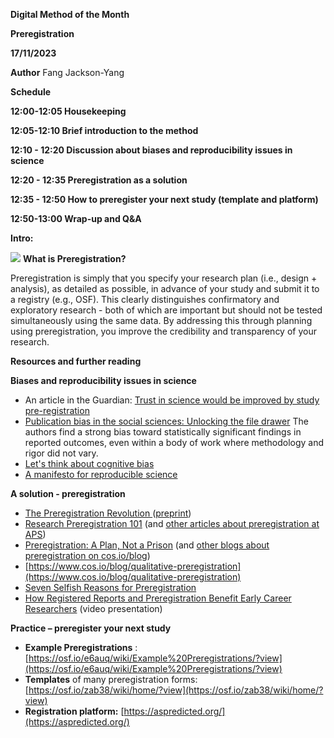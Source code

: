 **Digital Method of the Month**

**Preregistration**

**17/11/2023**

**Author**
Fang Jackson-Yang

**Schedule**

**12:00-12:05 Housekeeping**

**12:05-12:10 Brief introduction to the method**

**12:10 - 12:20 Discussion about biases and reproducibility issues in science**

**12:20 - 12:35 Preregistration as a solution**

**12:35 - 12:50 How to preregister your next study (template and platform)**

**12:50-13:00 Wrap-up and Q&A**

**Intro:**

![](RackMultipart20220412-4-seeedw_html_f4735a729b0a14ef.png) **What is Preregistration?**

Preregistration is simply that you specify your research plan (i.e., design + analysis), as detailed as possible, in advance of your study and submit it to a registry (e.g., OSF). This clearly distinguishes confirmatory and exploratory research - both of which are important but should not be tested simultaneously using the same data. By addressing this through planning using preregistration, you improve the credibility and transparency of your research.

**Resources and further reading**

**Biases and reproducibility issues in science**

- An article in the Guardian: [Trust in science would be improved by study pre-registration](https://www.theguardian.com/science/blog/2013/jun/05/trust-in-science-study-pre-registration)
- [Publication bias in the social sciences: Unlocking the file drawer](http://science.sciencemag.org/content/345/6203/1502) The authors find a strong bias toward statistically significant findings in reported outcomes, even within a body of work where methodology and rigor did not vary.
- [Let&#39;s think about cognitive bias](http://www.nature.com/news/let-s-think-about-cognitive-bias-1.18520)
- [A manifesto for reproducible science](https://www.nature.com/articles/s41562-016-0021)

**A solution - preregistration**

- [The Preregistration Revolution ](https://www.pnas.org/content/115/11/2600)([preprint](https://osf.io/2dxu5/))
- [Research Preregistration 101](http://www.psychologicalscience.org/observer/research-preregistration-101) (and [other articles about preregistration at APS](https://www.psychologicalscience.org/tag/preregistration))
- [Preregistration: A Plan, Not a Prison](http://cos.io/blog/preregistration-plan-not-prison/) (and [other blogs about preregistration on cos.io/blog](https://cos.io/blog/tag/preregistration/))
- [https://www.cos.io/blog/qualitative-preregistration](https://www.cos.io/blog/qualitative-preregistration)
- [Seven Selfish Reasons for Preregistration](http://www.psychologicalscience.org/observer/seven-selfish-reasons-for-preregistration)
- [How Registered Reports and Preregistration Benefit Early Career Researchers](https://www.youtube.com/watch?v=tnugQLY2Zog) (video presentation)

**Practice – preregister your next study**

- **Example Preregistrations** : [https://osf.io/e6auq/wiki/Example%20Preregistrations/?view](https://osf.io/e6auq/wiki/Example%20Preregistrations/?view)
- **Templates**  of many preregistration forms: [https://osf.io/zab38/wiki/home/?view](https://osf.io/zab38/wiki/home/?view)
- **Registration platform:** [https://aspredicted.org/](https://aspredicted.org/)
